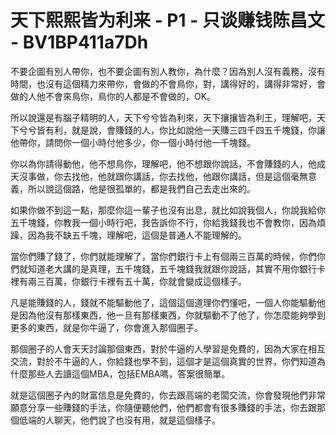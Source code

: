 # 天下熙熙皆为利来 - P1 - 只谈赚钱陈昌文 - BV1BP411a7Dh

不要企圖有別人帶你，也不要企圖有別人教你，為什麼？因為別人沒有義務，沒有時間，也沒有這個精力來帶你，會做的不會鳥你，對，講得好的，講得非常好，會做的人他不會來鳥你，鳥你的人都是不會做的，OK。

所以說還是有腦子精明的人，天下兮兮皆為利來，天下攘攘皆為利王，理解吧，天下兮兮皆有利，就是說，會賺錢的人，你比如說他一天賺三四千四五千塊錢，你讓他帶你，請問你一個小時付他多少，你一個小時付他一千塊錢。

你以為你請得動他，他不想鳥你，理解吧，他不想跟你說話，不會賺錢的人，他成天沒事做，你去找他，他就跟你講話，你去找他，他跟你講話，但是這個毫無意義，所以說這個路，他是很孤單的，都是我們自己去走出來的。

如果你做不到這一點，那麼你這一輩子也沒有出息，就比如說我個人，你說我給你五千塊錢，你教我一個小時行吧，我告訴你不行，你給我錢我也不會教你，因為煩躁，因為我不缺五千塊，理解吧，這個是普通人不能理解的。

當你們賺了錢了，你們就能理解了，當你們銀行卡上有個兩三百萬的時候，你們你們就知道老大講的是真理，五千塊錢，五千塊錢我就跟你說話，其實不用你銀行卡裡有兩三百萬，你銀行卡裡有五十萬，你就會變成這個樣子。

凡是能賺錢的人，錢就不能驅動他了，這個這個道理你們懂吧，一個人你能驅動他是因為他沒有那樣東西，他一旦有那樣東西，你就驅動不了他了，你怎麼能夠學到更多的東西，就是你牛逼了，你會進入那個圈子。

那個圈子的人會天天討論那個東西，對於牛逼的人學習是免費的，因為大家在相互交流，對於不牛逼的人，你給錢也學不到，這個才是這個真實的世界，你們知道為什麼那些人去讀這個MBA，包括EMBA嗎，答案很簡單。

就是這個圈子內的財富信息是免費的，你去跟高端的老闆交流，你會發現他們非常願意分享一些賺錢的手法，你隨便聽他們，他們都會有很多賺錢的手法，你去跟那個低端的人聊天，他們說了也沒有用，就是這個樣子。

